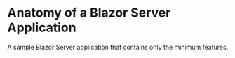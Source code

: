 Anatomy of a Blazor Server Application
======================================

A sample Blazor Server application that contains only the minimum features.
